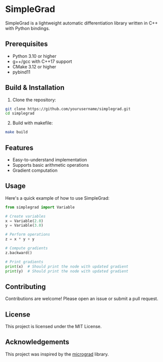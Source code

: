 # SimpleGrad

SimpleGrad is a lightweight automatic differentiation library written in C++ with Python bindings.

## Prerequisites

- Python 3.10 or higher
- g++/gcc with C++17 support
- CMake 3.12 or higher
- pybind11

## Build & Installation

1. Clone the repository:
```bash
git clone https://github.com/yourusername/simplegrad.git
cd simplegrad
```
2. Build with makefile:
```bash
make build
```
## Features

- Easy-to-understand implementation
- Supports basic arithmetic operations
- Gradient computation


## Usage

Here's a quick example of how to use SimpleGrad:

```python
from simplegrad import Variable

# Create variables
x = Variable(2.0)
y = Variable(3.0)

# Perform operations
z = x * y + y

# Compute gradients
z.backward()

# Print gradients
print(x)  # Should print the node with updated gradient
print(y)  # Should print the node with updated gradient
```

## Contributing

Contributions are welcome! Please open an issue or submit a pull request.

## License

This project is licensed under the MIT License.

## Acknowledgements

This project was inspired by the [micrograd](https://github.com/karpathy/micrograd) library.
```